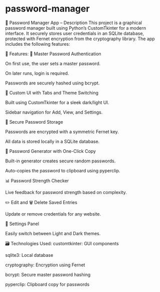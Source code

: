 # password-manager
🔐 Password Manager App – Description
This project is a graphical password manager built using Python’s CustomTkinter for a modern interface. It securely stores user credentials in an SQLite database, protected with Fernet encryption from the cryptography library. The app includes the following features:

🎯 Features:
🔑 Master Password Authentication

On first use, the user sets a master password.

On later runs, login is required.

Passwords are securely hashed using bcrypt.

🧠 Custom UI with Tabs and Theme Switching

Built using CustomTkinter for a sleek dark/light UI.

Sidebar navigation for Add, View, and Settings.

🔐 Secure Password Storage

Passwords are encrypted with a symmetric Fernet key.

All data is stored locally in a SQLite database.

🧰 Password Generator with One-Click Copy

Built-in generator creates secure random passwords.

Auto-copies the password to clipboard using pyperclip.

📊 Password Strength Checker

Live feedback for password strength based on complexity.

✏️ Edit and 🗑️ Delete Saved Entries

Update or remove credentials for any website.

🎨 Settings Panel

Easily switch between Light and Dark themes.

🗃️ Technologies Used:
customtkinter: GUI components

sqlite3: Local database

cryptography: Encryption using Fernet

bcrypt: Secure master password hashing

pyperclip: Clipboard copy for passwords